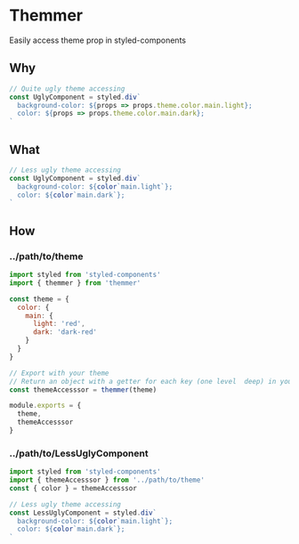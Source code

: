 # Themmer

Easily access theme prop in styled-components

## Why

```javascript
// Quite ugly theme accessing
const UglyComponent = styled.div`
  background-color: ${props => props.theme.color.main.light};
  color: ${props => props.theme.color.main.dark};
`
```

## What

```javascript
// Less ugly theme accessing
const UglyComponent = styled.div`
  background-color: ${color`main.light`};
  color: ${color`main.dark`};
`
```

## How

### ../path/to/theme

```javascript
import styled from 'styled-components'
import { themmer } from 'themmer'

const theme = {
  color: {
    main: {
      light: 'red',
      dark: 'dark-red'
    }
  }
}

// Export with your theme
// Return an object with a getter for each key (one level  deep) in your theme
const themeAccesssor = themmer(theme)

module.exports = {
  theme,
  themeAccesssor
}
```

### ../path/to/LessUglyComponent

```javascript
import styled from 'styled-components'
import { themeAccesssor } from '../path/to/theme'
const { color } = themeAccesssor

// Less ugly theme accessing
const LessUglyComponent = styled.div`
  background-color: ${color`main.light`};
  color: ${color`main.dark`};
`
```
